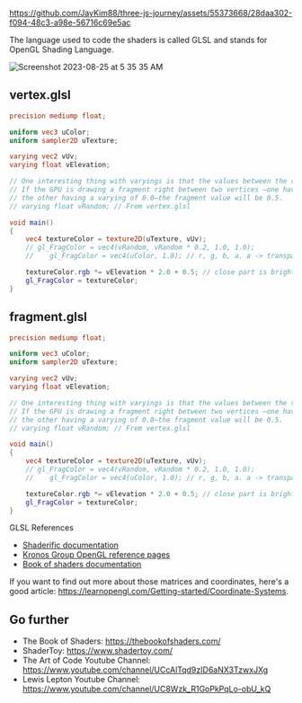 
https://github.com/JayKim88/three-js-journey/assets/55373668/28daa302-f094-48c3-a98e-56716c69e5ac

The language used to code the shaders is called GLSL and stands for OpenGL Shading Language.

![Screenshot 2023-08-25 at 5 35 35 AM](https://github.com/JayKim88/three-js-journey/assets/55373668/eb299aa8-4828-4407-96d3-f97aafcfdf3e)

## vertex.glsl

```glsl
precision mediump float;

uniform vec3 uColor;
uniform sampler2D uTexture;

varying vec2 vUv;
varying float vElevation;

// One interesting thing with varyings is that the values between the vertices are interpolated.
// If the GPU is drawing a fragment right between two vertices —one having a varying of 1.0 and
// the other having a varying of 0.0—the fragment value will be 0.5.
// varying float vRandom; // From vertex.glsl

void main()
{
    vec4 textureColor = texture2D(uTexture, vUv);
    // gl_FragColor = vec4(vRandom, vRandom * 0.2, 1.0, 1.0);
    //    gl_FragColor = vec4(uColor, 1.0); // r, g, b, a. a -> transparency

    textureColor.rgb *= vElevation * 2.0 + 0.5; // close part is bright and dark in other case.
    gl_FragColor = textureColor;
}

```

## fragment.glsl

```glsl
precision mediump float;

uniform vec3 uColor;
uniform sampler2D uTexture;

varying vec2 vUv;
varying float vElevation;

// One interesting thing with varyings is that the values between the vertices are interpolated.
// If the GPU is drawing a fragment right between two vertices —one having a varying of 1.0 and
// the other having a varying of 0.0—the fragment value will be 0.5.
// varying float vRandom; // From vertex.glsl

void main()
{
    vec4 textureColor = texture2D(uTexture, vUv);
    // gl_FragColor = vec4(vRandom, vRandom * 0.2, 1.0, 1.0);
    //    gl_FragColor = vec4(uColor, 1.0); // r, g, b, a. a -> transparency

    textureColor.rgb *= vElevation * 2.0 + 0.5; // close part is bright and dark in other case.
    gl_FragColor = textureColor;
}
```

GLSL References

- [Shaderific documentation](https://shaderific.com/glsl.html)
- [Kronos Group OpenGL reference pages](https://www.khronos.org/registry/OpenGL-Refpages/gl4/html/indexflat.php)
- [Book of shaders documentation](https://thebookofshaders.com/)

If you want to find out more about those matrices and coordinates, here's a good article: https://learnopengl.com/Getting-started/Coordinate-Systems.

## Go further

- The Book of Shaders: https://thebookofshaders.com/
- ShaderToy: https://www.shadertoy.com/
- The Art of Code Youtube Channel: https://www.youtube.com/channel/UCcAlTqd9zID6aNX3TzwxJXg
- Lewis Lepton Youtube Channel: https://www.youtube.com/channel/UC8Wzk_R1GoPkPqLo-obU_kQ

